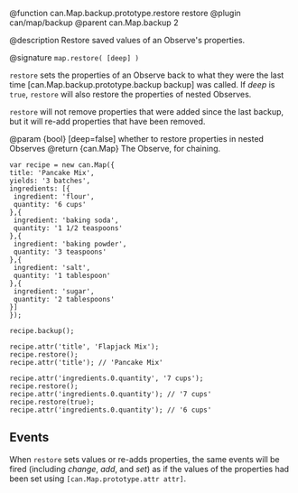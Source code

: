 @function can.Map.backup.prototype.restore restore
@plugin can/map/backup
@parent can.Map.backup 2

@description Restore saved values of an Observe's properties.

@signature `map.restore( [deep] )`

`restore` sets the properties of an Observe back to what they were the last time
[can.Map.backup.prototype.backup backup] was called. If _deep_ is `true`,
`restore` will also restore the properties of nested Observes.

`restore` will not remove properties that were added since the last backup, but it
will re-add properties that have been removed.

@param {bool} [deep=false] whether to restore properties in nested Observes
@return {can.Map} The Observe, for chaining.

```
var recipe = new can.Map({
title: 'Pancake Mix',
yields: '3 batches',
ingredients: [{
 ingredient: 'flour',
 quantity: '6 cups'
},{
 ingredient: 'baking soda',
 quantity: '1 1/2 teaspoons'
},{
 ingredient: 'baking powder',
 quantity: '3 teaspoons'
},{
 ingredient: 'salt',
 quantity: '1 tablespoon'
},{
 ingredient: 'sugar',
 quantity: '2 tablespoons'
}]
});

recipe.backup();

recipe.attr('title', 'Flapjack Mix');
recipe.restore();
recipe.attr('title'); // 'Pancake Mix'

recipe.attr('ingredients.0.quantity', '7 cups');
recipe.restore();
recipe.attr('ingredients.0.quantity'); // '7 cups'
recipe.restore(true);
recipe.attr('ingredients.0.quantity'); // '6 cups'
```

## Events
When `restore` sets values or re-adds properties, the same events will be fired (including
_change_, _add_, and _set_) as if the values of the properties had been set using `[can.Map.prototype.attr attr]`.